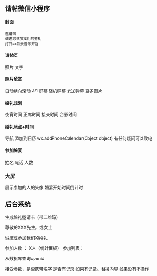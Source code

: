 ## 请帖微信小程序

#### 封面
    邀请函
    诚邀您参加我们的婚礼
    打开=>背景音乐开启
#### 请帖页
照片
文字

#### 照片欣赏
自动横向滚动 4/1 屏幕
随机弹幕
发送弹幕
更多图片

#### 婚礼规划
夜宵时间
正席时间
接亲时间
合影时间

#### 婚礼地点+时间
导航 
添加到日历
wx.addPhoneCalendar(Object object)
有任何疑问可以致电

#### 参加婚宴

姓名
电话
人数



### 大屏 
展示参加的人的头像
婚宴开始时间倒计时

## 后台系统

生成婚礼邀请卡（带二维码）

尊敬的XXX先生。或女士

诚邀您参加我们的婚礼

参加人数 ： X人（统计面板）
参加列表：

<!-- onload -->
从数据库查询openid

接受参数，是否携带名字
是否有记录
如果有记录。替换内容
如果没有不操作